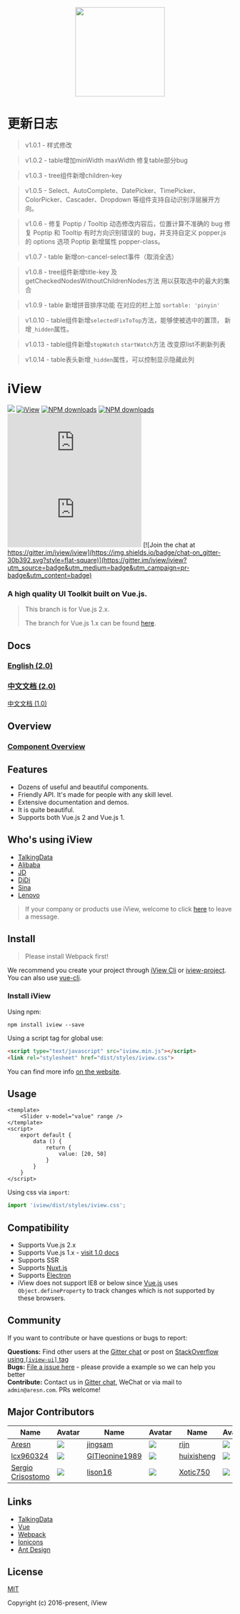 <p align="center">
    <a href="https://www.iviewui.com">
        <img width="200" src="https://file.iviewui.com/logo.svg">
    </a>
</p>

# 更新日志
> v1.0.1 - 样式修改


> v1.0.2 - table增加minWidth maxWidth 修复table部分bug


> v1.0.3 - tree组件新增children-key


> v1.0.5 - Select、AutoComplete、DatePicker、TimePicker、ColorPicker、Cascader、Dropdown 等组件支持自动识别浮层展开方向。

> v1.0.6 - 修复 Poptip / Tooltip 动态修改内容后，位置计算不准确的 bug  修复 Poptip 和 Tooltip 有时方向识别错误的 bug，并支持自定义 popper.js 的 options 选项 Poptip 新增属性 popper-class。

> v1.0.7 - table 新增on-cancel-select事件（取消全选）

> v1.0.8 - tree组件新增title-key 及getCheckedNodesWithoutChildrenNodes方法 用以获取选中的最大的集合

> v1.0.9 - table 新增拼音排序功能 在对应的栏上加 `sortable: 'pinyin'`

> v1.0.10 - table组件新增`selectedFixToTop`方法，能够使被选中的置顶， 新增`_hidden`属性。

> v1.0.13 - table组件新增`stopWatch` `startWatch`方法 改变原list不刷新列表

> v1.0.14 - table表头新增`_hidden`属性，可以控制显示隐藏此列

# iView
[![](https://img.shields.io/travis/iview/iview.svg?style=flat-square)](https://travis-ci.org/iview/iview)
[![iView](https://img.shields.io/npm/v/iview.svg?style=flat-square)](https://www.npmjs.org/package/iview)
[![NPM downloads](http://img.shields.io/npm/dm/iview.svg?style=flat-square)](https://npmjs.org/package/iview)
[![NPM downloads](https://img.shields.io/npm/dt/iview.svg?style=flat-square)](https://npmjs.org/package/iview)
![JS gzip size](http://img.badgesize.io/https://unpkg.com/iview/dist/iview.min.js?compression=gzip&label=gzip%20size:%20JS&style=flat-square)
![CSS gzip size](http://img.badgesize.io/https://unpkg.com/iview/dist/styles/iview.css?compression=gzip&label=gzip%20size:%20CSS&style=flat-square)
[![Join the chat at https://gitter.im/iview/iview](https://img.shields.io/badge/chat-on_gitter-30b392.svg?style=flat-square)](https://gitter.im/iview/iview?utm_source=badge&utm_medium=badge&utm_campaign=pr-badge&utm_content=badge)

### A high quality UI Toolkit built on Vue.js.

> This branch is for Vue.js 2.x.
>
> The branch for Vue.js 1.x can be found [here](https://github.com/iview/iview/tree/master).

## Docs

### [English (2.0)](https://www.iviewui.com)
### [中文文档 (2.0)](https://www.iviewui.com)
[中文文档 (1.0)](http://v1.iviewui.com)

## Overview

### [Component Overview](https://www.iviewui.com/overview)

## Features

- Dozens of useful and beautiful components.
- Friendly API. It's made for people with any skill level.
- Extensive documentation and demos.
- It is quite beautiful.
- Supports both Vue.js 2 and Vue.js 1.

## Who's using iView

- [TalkingData](http://www.talkingdata.com/)
- [Alibaba](http://www.alibaba.com/)
- [JD](http://www.jd.com/)
- [DiDi](http://www.didichuxing.com/)
- [Sina](http://www.sina.com.cn/)
- [Lenovo](https://www.lenovo.com.cn/)

> If your company or products use iView, welcome to click [here](https://github.com/iview/iview/issues/2143) to leave a message.

## Install

> Please install Webpack first!

We recommend you create your project through [iView Cli](https://github.com/iview/iview-cli) or [iview-project](https://github.com/iview/iview-project). You can also use [vue-cli](https://github.com/vuejs/vue-cli).

### Install iView

Using npm:
```
npm install iview --save
```

Using a script tag for global use:

```html
<script type="text/javascript" src="iview.min.js"></script>
<link rel="stylesheet" href="dist/styles/iview.css">
```

You can find more info [on the website](https://www.iviewui.com/docs/guide/install-en).

## Usage

```vue
<template>
    <Slider v-model="value" range />
</template>
<script>
    export default {
        data () {
            return {
                value: [20, 50]
            }
        }
    }
</script>
```

Using css via `import`:

```js
import 'iview/dist/styles/iview.css';
```

## Compatibility

- Supports Vue.js 2.x
- Supports Vue.js 1.x - [visit 1.0 docs](http://v1.iviewui.com/)
- Supports SSR
- Supports [Nuxt.js](https://nuxtjs.org/)
- Supports [Electron](http://electron.atom.io/)
- iView does not support IE8 or below since [Vue.js](https://vuejs.org/v2/guide/reactivity.html) uses `Object.defineProperty` to track changes which is not supported by these browsers.

## Community

If you want to contribute or have questions or bugs to report:

**Questions:** Find other users at the [Gitter chat](https://gitter.im/iview/iview) or post on [StackOverflow using `[iview-ui]` tag](https://stackoverflow.com/questions/tagged/iview-ui)  
**Bugs:** [File a issue here](https://github.com/iview/iview/issues) - please provide a example so we can help you better  
**Contribute:** Contact us in [Gitter chat](https://gitter.im/iview/iview), WeChat or via mail to `admin@aresn.com`. PRs welcome!

## Major Contributors
| Name                                                     | Avatar                                                         | Name                                                | Avatar                                                          | Name                                        | Avatar                                                         |
| -------------------------------------------------------- | -------------------------------------------------------------- | --------------------------------------------------- | --------------------------------------------------------------- | ------------------------------------------- | -------------------------------------------------------------- |
| [Aresn](https://github.com/icarusion)                    | ![](https://avatars3.githubusercontent.com/u/5370542?v=3&s=60) | [jingsam](https://github.com/jingsam)               | ![](https://avatars3.githubusercontent.com/u/1522494?v=3&s=60)  | [rijn](https://github.com/rijn)             | ![](https://avatars2.githubusercontent.com/u/6976367?v=3&s=60) |
| [lcx960324](https://github.com/lcx960324)                | ![](https://avatars3.githubusercontent.com/u/9768245?v=3&s=60) | [GITleonine1989](https://github.com/GITleonine1989) | ![](https://avatars1.githubusercontent.com/u/7582490?v=3&s=60)  | [huixisheng](https://github.com/huixisheng) | ![](https://avatars1.githubusercontent.com/u/1518967?v=3&s=60) |
| [Sergio Crisostomo](https://github.com/SergioCrisostomo) | ![](https://avatars3.githubusercontent.com/u/5614559?v=3&s=60) | [lison16](https://github.com/lison16)               | ![](https://avatars3.githubusercontent.com/u/20942571?v=3&s=60) | [Xotic750](https://github.com/Xotic750)     | ![](https://avatars3.githubusercontent.com/u/216041?v=3&s=60)  |


## Links

- [TalkingData](https://github.com/TalkingData)
- [Vue](https://github.com/vuejs/vue)
- [Webpack](https://github.com/webpack/webpack)
- [Ionicons](https://github.com/driftyco/ionicons)
- [Ant Design](https://github.com/ant-design/ant-design)

## License
[MIT](http://opensource.org/licenses/MIT)

Copyright (c) 2016-present, iView
